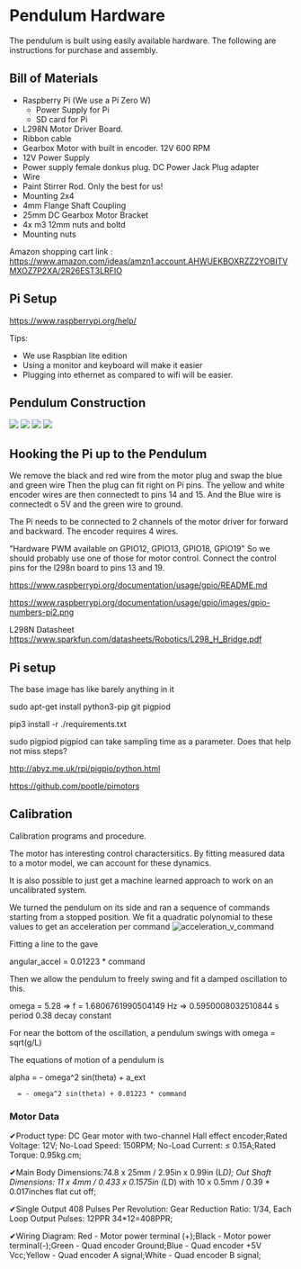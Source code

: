 # Pendulum Hardware

The pendulum is built using easily available hardware. The following are instructions for purchase and assembly.

## Bill of Materials

- Raspberry Pi (We use a Pi Zero W)
  + Power Supply for Pi
  + SD card for Pi
- L298N Motor Driver Board.
- Ribbon cable
- Gearbox Motor with built in encoder. 12V 600 RPM
- 12V Power Supply
- Power supply female donkus plug. DC Power Jack Plug adapter
- Wire
- Paint Stirrer Rod. Only the best for us!
- Mounting 2x4
- 4mm Flange Shaft Coupling
- 25mm DC Gearbox Motor Bracket
- 4x m3 12mm nuts and boltd
- Mounting nuts 

Amazon shopping cart link : https://www.amazon.com/ideas/amzn1.account.AHWUEKBOXRZZ2YOBITVMXOZ7P2XA/2R26EST3LRFIO



## Pi Setup

https://www.raspberrypi.org/help/

Tips:

- We use Raspbian lite edition
- Using a monitor and keyboard will make it easier
- Plugging into ethernet as compared to wifi will be easier.

## Pendulum Construction

![](images/pend-0.jpg)
![](images/pend-1.jpg)
![](images/pend-2.jpg)
![](images/pend-3.jpg)



## Hooking the Pi up to the Pendulum

We remove the black and red wire from the motor plug and swap the blue and green wire Then the plug can fit right on Pi pins. The yellow and white encoder wires are then connectedt to pins 14 and 15. And the Blue wire is connectedt o 5V and the green wire to ground.


The Pi needs to be connected to 2 channels of the motor driver for forward and backward.
The encoder requires 4 wires.

"Hardware PWM available on GPIO12, GPIO13, GPIO18, GPIO19"
So we should probably use one of those for motor control.
Connect the control pins for the l298n board to pins 13 and 19.


https://www.raspberrypi.org/documentation/usage/gpio/README.md

https://www.raspberrypi.org/documentation/usage/gpio/images/gpio-numbers-pi2.png




L298N Datasheet
https://www.sparkfun.com/datasheets/Robotics/L298_H_Bridge.pdf


## Pi setup

The base image has like barely anything in it

sudo apt-get install python3-pip git pigpiod

pip3 install -r ./requirements.txt 

sudo pigpiod
pigpiod can take sampling time as a parameter. Does that help not miss steps?

http://abyz.me.uk/rpi/pigpio/python.html

https://github.com/pootle/pimotors

## Calibration

Calibration programs and procedure.

The motor has interesting control charactersitics. By fitting measured data to a motor model, we can account for these dynamics. 

It is also possible to just get a machine learned approach to work on an uncalibrated system.

We turned the pendulum on its side and ran a sequence of commands starting from a stopped position. We fit a quadratic polynomial to these values to get an acceleration per command
![acceleration_v_command](images/acceleration_from_stop.png)

Fitting a line to the gave

angular_accel = 0.01223 * command


Then we allow the pendulum to freely swing and fit a damped oscillation to this.

omega = 5.28 => f = 1.6806761990504149 Hz => 0.5950008032510844 s period
0.38 decay constant

For near the bottom of the oscillation, a pendulum swings with omega = sqrt(g/L)

The equations of motion of a pendulum is

alpha = - omega^2 sin(theta) + a_ext

      = - omega^2 sin(theta) + 0.01223 * command


### Motor Data


✔Product type: DC Gear motor with two-channel Hall effect encoder;Rated Voltage: 12V; No-Load Speed: 150RPM; No-Load Current: ≤ 0.15A;Rated Torque: 0.95kg.cm;

✔Main Body Dimensions:74.8 x 25mm / 2.95in x 0.99in (L*D); Out Shaft Dimensions: 11 x 4mm / 0.433 x 0.1575in (L*D) with 10 x 0.5mm / 0.39 * 0.017inches flat cut off;

✔Single Output 408 Pulses Per Revolution: Gear Reduction Ratio: 1/34, Each Loop Output Pulses: 12PPR 34*12=408PPR;

✔Wiring Diagram: Red - Motor power terminal (+);Black - Motor power terminal(-);Green - Quad encoder Ground;Blue - Quad encoder +5V Vcc;Yellow - Quad encoder A signal;White - Quad encoder B signal;